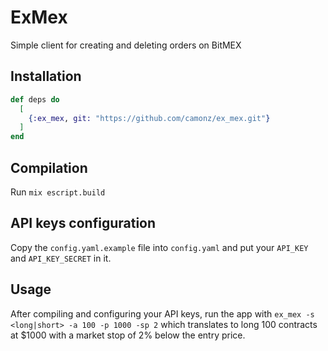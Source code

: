 # ExMex

Simple client for creating and deleting orders on BitMEX

## Installation

```elixir
def deps do
  [
    {:ex_mex, git: "https://github.com/camonz/ex_mex.git"}
  ]
end
```

## Compilation

Run `mix escript.build`

## API keys configuration

Copy the `config.yaml.example` file into `config.yaml` and put your `API_KEY` and `API_KEY_SECRET` in it.

## Usage

After compiling and configuring your API keys, run the app with `ex_mex -s <long|short> -a 100 -p 1000 -sp 2` which translates to
long 100 contracts at $1000 with a market stop of 2% below the entry price.
